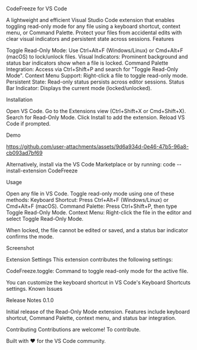 CodeFreeze for VS Code

A lightweight and efficient Visual Studio Code extension that enables toggling read-only mode for any file using a keyboard shortcut, context menu, or Command Palette. Protect your files from accidental edits with clear visual indicators and persistent state across sessions.
Features

Toggle Read-Only Mode: Use Ctrl+Alt+F (Windows/Linux) or Cmd+Alt+F (macOS) to lock/unlock files.
Visual Indicators: Prominent background and status bar indicators show when a file is locked.
Command Palette Integration: Access via Ctrl+Shift+P and search for "Toggle Read-Only Mode".
Context Menu Support: Right-click a file to toggle read-only mode.
Persistent State: Read-only status persists across editor sessions.
Status Bar Indicator: Displays the current mode (locked/unlocked).

Installation

Open VS Code.
Go to the Extensions view (Ctrl+Shift+X or Cmd+Shift+X).
Search for Read-Only Mode.
Click Install to add the extension.
Reload VS Code if prompted.

Demo


https://github.com/user-attachments/assets/9d6a934d-0e46-47b5-96a8-cb093ad7bf69




Alternatively, install via the VS Code Marketplace or by running:
code --install-extension CodeFreeze

Usage

Open any file in VS Code.
Toggle read-only mode using one of these methods:
Keyboard Shortcut: Press Ctrl+Alt+F (Windows/Linux) or Cmd+Alt+F (macOS).
Command Palette: Press Ctrl+Shift+P, then type Toggle Read-Only Mode.
Context Menu: Right-click the file in the editor and select Toggle Read-Only Mode.


When locked, the file cannot be edited or saved, and a status bar indicator confirms the mode.

Screenshot

Extension Settings
This extension contributes the following settings:

CodeFreeze.toggle: Command to toggle read-only mode for the active file.

You can customize the keyboard shortcut in VS Code's Keyboard Shortcuts settings.
Known Issues

Release Notes
0.1.0

Initial release of the Read-Only Mode extension.
Features include keyboard shortcut, Command Palette, context menu, and status bar integration.

Contributing
Contributions are welcome! To contribute.

Built with ❤️ for the VS Code community.
